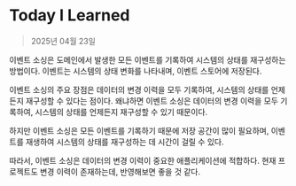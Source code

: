 # Today I Learned

> 2025년 04월 23일

이벤트 소싱은 도메인에서 발생한 모든 이벤트를 기록하여 시스템의 상태를 재구성하는 방법이다.
이벤트는 시스템의 상태 변화를 나타내며, 이벤트 스토어에 저장된다.

이벤트 소싱의 주요 장점은 데이터의 변경 이력을 모두 기록하여, 시스템의 상태를 언제든지 재구성할 수 있다는 점이다.
왜냐하면 이벤트 소싱은 데이터의 변경 이력을 모두 기록하여, 시스템의 상태를 언제든지 재구성할 수 있기 때문이다.

하지만 이벤트 소싱은 모든 이벤트를 기록하기 때문에 저장 공간이 많이 필요하며, 이벤트를 재생하여 시스템의 상태를 재구성하는 데 시간이 걸릴 수 있다.

따라서, 이벤트 소싱은 데이터의 변경 이력이 중요한 애플리케이션에 적합하다.
현재 프로젝트도 변경 이력이 존재하는데, 반영해보면 좋을 것 같다.
